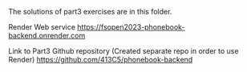 The solutions of part3 exercises are in this folder.

Render Web service
https://fsopen2023-phonebook-backend.onrender.com


Link to Part3 Github repository (Created separate repo in order to use Render)
https://github.com/413C5/phonebook-backend
